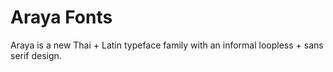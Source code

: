 # Araya Fonts

Araya is a new Thai + Latin typeface family with an informal loopless + sans serif design.